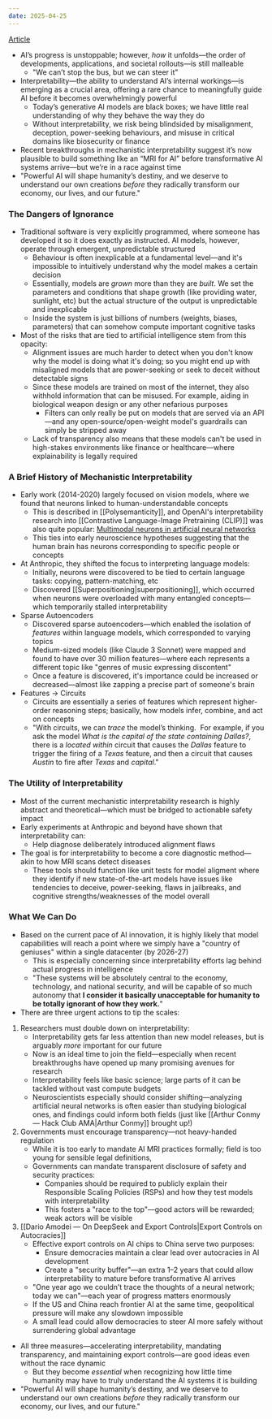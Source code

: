 ```yaml
---
date: 2025-04-25
---
```

[Article](https://www.darioamodei.com/post/the-urgency-of-interpretability#fn:1)

- AI’s progress is unstoppable; however, _how_ it unfolds—the order of developments, applications, and societal rollouts—is still malleable
	- "We can’t stop the bus, but we can steer it"
- Interpretability—the ability to understand AI’s internal workings—is emerging as a crucial area, offering a rare chance to meaningfully guide AI before it becomes overwhelmingly powerful
	- Today’s generative AI models are black boxes; we have little real understanding of why they behave the way they do
	- Without interpretability, we risk being blindsided by misalignment, deception, power-seeking behaviours, and misuse in critical domains like biosecurity or finance
- Recent breakthroughs in mechanistic interpretability suggest it’s now plausible to build something like an “MRI for AI” before transformative AI systems arrive—but we’re in a race against time
- "Powerful AI will shape humanity’s destiny, and we deserve to understand our own creations _before_ they radically transform our economy, our lives, and our future."
### The Dangers of Ignorance
- Traditional software is very explicitly programmed, where someone has developed it so it does exactly as instructed. AI models, however, operate through emergent, unpredictable structured
	- Behaviour is often inexplicable at a fundamental level—and it's impossible to intuitively understand why the model makes a certain decision
	- Essentially, models are *grown* more than they are *built*. We set the parameters and conditions that shape growth (like providing water, sunlight, etc) but the actual structure of the output is unpredictable and inexplicable
	- Inside the system is just billions of numbers (weights, biases, parameters) that can somehow compute important cognitive tasks
- Most of the risks that are tied to artificial intelligence stem from this opacity:
	- Alignment issues are much harder to detect when you don't know why the model is doing what it's doing; so you might end up with misaligned models that are power-seeking or seek to deceit without detectable signs
	- Since these models are trained on most of the internet, they also withhold information that can be misused. For example, aiding in biological weapon design or any other nefarious purposes
		- Filters can only really be put on models that are served via an API—and any open-source/open-weight model's guardrails can simply be stripped away
	- Lack of transparency also means that these models can't be used in high-stakes environments like finance or healthcare—where explainability is legally required

### A Brief History of Mechanistic Interpretability
- Early work (2014-2020) largely focused on vision models, where we found that neurons linked to human-understandable concepts
	- This is described in [[Polysemanticity]], and OpenAI's interpretability research into [[Contrastive Language-Image Pretraining (CLIP)]] was also quite popular: [Multimodal neurons in artificial neural networks](https://openai.com/index/multimodal-neurons/)
	- This ties into early neuroscience hypotheses suggesting that the human brain has neurons corresponding to specific people or concepts
- At Anthropic, they shifted the focus to interpreting language models:
	- Initially, neurons were discovered to be tied to certain language tasks: copying, pattern-matching, etc
	- Discovered [[Superpositioning|superpositioning]], which occurred when neurons were overloaded with many entangled concepts—which temporarily stalled interpretability
- Sparse Autoencoders
	- Discovered sparse autoencoders—which enabled the isolation of *features* within language models, which corresponded to varying topics
	- Medium-sized models (like Claude 3 Sonnet) were mapped and found to have over 30 million features—where each represents a different topic like "genres of music expressing discontent"
	- Once a feature is discovered, it's importance could be increased or decreased—almost like zapping a precise part of someone's brain
- Features -> Circuits
	- Circuits are essentially a series of features which represent higher-order reasoning steps; basically, how models infer, combine, and act on concepts
	- "With circuits, we can *trace* the model’s thinking.  For example, if you ask the model *What is the capital of the state containing Dallas?*, there is a *located within* circuit that causes the *Dallas* feature to trigger the firing of a *Texas* feature, and then a circuit that causes *Austin* to fire after *Texas* and *capital*."

### The Utility of Interpretability
- Most of the current mechanistic interpretability research is highly abstract and theoretical—which must be bridged to actionable safety impact
- Early experiments at Anthropic and beyond have shown that interpretability can:
	- Help diagnose deliberately introduced alignment flaws
- The goal is for interpretability to become a core diagnostic method—akin to how MRI scans detect diseases
	- These tools should function like unit tests for model aligment where they identify if new state-of-the-art models have issues like tendencies to deceive, power-seeking, flaws in jailbreaks, and cognitive strengths/weaknesses of the model overall

### What We Can Do
- Based on the current pace of AI innovation, it is highly likely that model capabilities will reach a point where we simply have a "country of geniuses" within a single datacenter (by 2026-27)
	- This is especially concerning since interpretability efforts lag behind actual progress in intelligence
	- "These systems will be absolutely central to the economy, technology, and national security, and will be capable of so much autonomy that **I consider it basically unacceptable for humanity to be totally ignorant of how they work.**"
- There are three urgent actions to tip the scales:

1. Researchers must double down on interpretability:
	- Interpretability gets far less attention than new model releases, but is arguably *more* important for our future
	- Now is an ideal time to join the field—especially when recent breakthroughs have opened up many promising avenues for research
	- Interpretability feels like basic science; large parts of it can be tackled without vast compute budgets
	- Neuroscientists especially should consider shifting—analyzing artificial neural networks is often easier than studying biological ones, and findings could inform both fields (just like [[Arthur Conmy — Hack Club AMA|Arthur Conmy]] brought up!)
2. Governments must encourage transparency—not heavy-handed regulation
	- While it is too early to mandate AI MRI practices formally; field is too young for sensible legal definitions,
	- Governments can mandate transparent disclosure of safety and security practices:
		- Companies should be required to publicly explain their Responsible Scaling Policies (RSPs) and how they test models with interpretability
		- This fosters a "race to the top"—good actors will be rewarded; weak actors will be visible
3. [[Dario Amodei — On DeepSeek and Export Controls|Export Controls on Autocracies]]
	- Effective export controls on AI chips to China serve two purposes:
		- Ensure democracies maintain a clear lead over autocracies in AI development
		- Create a "security buffer"—an extra 1–2 years that could allow interpretability to mature before transformative AI arrives
	- "One year ago we couldn’t trace the thoughts of a neural network; today we can"—each year of progress matters enormously
	- If the US and China reach frontier AI at the same time, geopolitical pressure will make any slowdown impossible
	- A small lead could allow democracies to steer AI more safely without surrendering global advantage

- All three measures—accelerating interpretability, mandating transparency, and maintaining export controls—are good ideas even without the race dynamic
	- But they become _essential_ when recognizing how little time humanity may have to truly understand the AI systems it is building
- "Powerful AI will shape humanity’s destiny, and we deserve to understand our own creations _before_ they radically transform our economy, our lives, and our future."